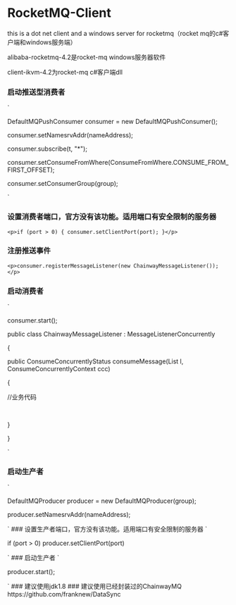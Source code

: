 # RocketMQ-Client
<p>this is a dot net client and a windows server for rocketmq（rocket mq的c#客户端和windows服务端）</p>

<p>alibaba-rocketmq-4.2是rocket-mq windows服务器软件</p>
<p>client-ikvm-4.2为rocket-mq c#客户端dll</p>

### 启动推送型消费者

`<p>DefaultMQPushConsumer consumer = new DefaultMQPushConsumer();</p>
<p>consumer.setNamesrvAddr(nameAddress);</p>
<p>consumer.subscribe(t, "*");</p>
<p>consumer.setConsumeFromWhere(ConsumeFromWhere.CONSUME_FROM_FIRST_OFFSET);</p>
<p>consumer.setConsumerGroup(group);</p>`

### 设置消费者端口，官方没有该功能。适用端口有安全限制的服务器

`<p>if (port > 0) { consumer.setClientPort(port); }</p>`

### 注册推送事件

`<p>consumer.registerMessageListener(new ChainwayMessageListener());</p>`

### 启动消费者
`<p>consumer.start();</p>
<p>public class ChainwayMessageListener : MessageListenerConcurrently</p>
<p>{</p>
    <p>public ConsumeConcurrentlyStatus consumeMessage(List l, ConsumeConcurrentlyContext ccc)</p>
    <p>{</p>
    <p>//业务代码</p>
    <p>}</p>
<p>}</p>`

### 启动生产者
`<p>DefaultMQProducer producer = new DefaultMQProducer(group);</p>
<p>producer.setNamesrvAddr(nameAddress);</p>`
### 设置生产者端口，官方没有该功能。适用端口有安全限制的服务器
`<p>if (port > 0) producer.setClientPort(port)</p>`
### 启动生产者
`<p>producer.start();</p>`
### 建议使用jdk1.8
### 建议使用已经封装过的ChainwayMQ
https://github.com/franknew/DataSync

